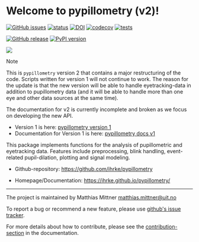 # Welcome to pypillometry (v2)!

[![GitHub issues](https://img.shields.io/github/issues/ihrke/pypillometry)](https://github.com/ihrke/pypillometry/issues)
[![status](https://joss.theoj.org/papers/3b06f4f3d5b703fd99c7e622b7edebe4/status.svg)](https://joss.theoj.org/papers/3b06f4f3d5b703fd99c7e622b7edebe4)
[![DOI](https://zenodo.org/badge/DOI/10.5281/zenodo.3925528.svg)](https://doi.org/10.5281/zenodo.3925528)
[![codecov](https://codecov.io/gh/ihrke/pypillometry/graph/badge.svg?token=BFSKNGT772)](https://codecov.io/gh/ihrke/pypillometry)
[![tests](https://github.com/ihrke/pypillometry/actions/workflows/run-tests.yml/badge.svg)](https://github.com/ihrke/pypillometry/actions/workflows/run-tests.yml)



[![GitHub release](https://img.shields.io/github/release/ihrke/pypillometry.svg)](https://gitHub.com/ihrke/pypillometry/releases/)
[![PyPI version](https://badge.fury.io/py/pypillometry.svg)](https://badge.fury.io/py/pypillometry)


![](https://raw.githubusercontent.com/ihrke/pypillometry/master/logo/pypillometry_logo_200x200.png?token=AAIWMEINEM6MUOAPT2NV4I252K5QW)

> [!NOTE]
> This is `pypillometry` version 2 that contains a major restructuring of the code. Scripts written for version 1 will not continue to work. The reason for the update is that the new version will be able to handle eyetracking-data in addition to pupillometry data (and it will be able to handle more than one eye and other data sources at the same time).
> 
> The documentation for v2 is currently incomplete and broken as we focus on developing the new API.  
>
> - Version 1 is here: [pypillometry version 1](https://github.com/ihrke/pypillometry/tree/v1)
> - Documentation for Version 1 is here: [pypillometry docs v1](https://ihrke.github.io/pypillometry/v1/html/index.html)
> 

This package implements functions for the analysis of pupillometric and eyetracking data. Features include preprocessing, blink handling, event-related pupil-dilation, plotting and signal modeling.

- Github-repository: <https://github.com/ihrke/pypillometry>

- Homepage/Documentation: <https://ihrke.github.io/pypillometry/>



---

The project is maintained by Matthias Mittner <matthias.mittner@uit.no>

To report a bug or recommend a new feature, please use [github's issue tracker](https://github.com/ihrke/pypillometry/issues).

For more details about how to contribute, please see the [contribution-section](https://ihrke.github.io/pypillometry/docs/dev.html) in the documentation.
